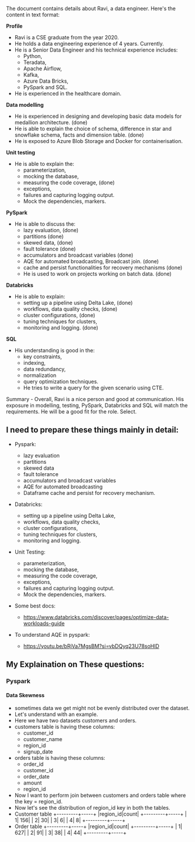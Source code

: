 The document contains details about Ravi, a data engineer. Here's the content in text format:

**Profile** 
- Ravi is a CSE graduate from the year 2020. 
- He holds a data engineering experience of 4 years. Currently. 
- He is a Senior Data Engineer and his technical experience includes:
  - Python, 
  - Teradata, 
  - Apache Airflow, 
  - Kafka, 
  - Azure Data Bricks, 
  - PySpark and SQL. 
- He is experienced in the healthcare domain.

**Data modelling** 
- He is experienced in designing and developing basic data models for medallion architecture. (done) 
- He is able to explain the choice of schema, difference in star and snowflake schema, facts and dimension table. (done) 
- He is exposed to Azure Blob Storage and Docker for containerisation.

**Unit testing** 
- He is able to explain the:
  - parameterization, 
  - mocking the database, 
  - measuring the code coverage, (done)
  - exceptions, 
  - failures and capturing logging output. 
  - Mock the dependencies, markers.

**PySpark**
- He is able to discuss the:
  - lazy evaluation, (done)
  - partitions (done)
  - skewed data, (done)
  - fault tolerance (done) 
  - accumulators and broadcast variables (done)
  - AQE for automated broadcasting, Broadcast join. (done)
  - cache and persist functionalities for recovery mechanisms (done) 
  - He is used to work on projects working on batch data. (done)

**Databricks** 
- He is able to explain:
  - setting up a pipeline using Delta Lake, (done)
  - workflows, data quality checks, (done)
  - cluster configurations, (done)
  - tuning techniques for clusters, 
  - monitoring and logging. (done)

**SQL** 
- His understanding is good in the:
  - key constraints, 
  - indexing, 
  - data redundancy, 
  - normalization
  - query optimization techniques. 
  - He tries to write a query for the given scenario using CTE.

Summary - Overall, Ravi is a nice person and good at communication. His exposure in modelling, testing, PySpark, Databricks and SQL will match the requirements. He will be a good fit for the role. Select.



## I need to prepare these things mainly in detail:

- Pyspark:
  - lazy evaluation
  - partitions
  - skewed data
  - fault tolerance
  - accumulators and broadcast variables
  - AQE for automated broadcasting
  - Dataframe cache and persist for recovery mechanism.

- Databricks:
  - setting up a pipeline using Delta Lake, 
  - workflows, data quality checks, 
  - cluster configurations, 
  - tuning techniques for clusters, 
  - monitoring and logging.

- Unit Testing:
  - parameterization, 
  - mocking the database, 
  - measuring the code coverage, 
  - exceptions, 
  - failures and capturing logging output. 
  - Mock the dependencies, markers.


- Some best docs:
  - https://www.databricks.com/discover/pages/optimize-data-workloads-guide

- To understand AQE in pyspark:
  - https://youtu.be/bRjVa7MgsBM?si=vbDQyq23U78soHlD

## My Explaination on These questions:

### Pyspark

#### Data Skewness

- sometimes data we get might not be evenly distributed over the dataset.
- Let's understand with an example.
- Here we have two datasets customers and orders.
- customers table is having these columns:
  - customer_id
  - customer_name
  - region_id
  - signup_date
- orders table is having these columns:
  - order_id
  - customer_id
  - order_date
  - amount
  - region_id
- Now I want to perform join between customers and orders table where the key = region_id.
- Now let's see the distribution of region_id key in both the tables.
- Customer table
+---------+-----+
|region_id|count|
+---------+-----+
|        1|  156|
|        2|   30|
|        3|    6|
|        4|    8|
+---------+-----+
- Order table
+---------+-----+
|region_id|count|
+---------+-----+
|        1|  627|
|        2|   91|
|        3|   38|
|        4|   44|
+---------+-----+
